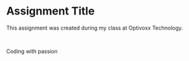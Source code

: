 # Assignment Title

<p>
  This assignment was created during my class at Optivoxx Technology.
</p>
<br>
<p> Coding with passion

